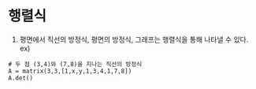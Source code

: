 # 행렬식
1. 평면에서 직선의 방정식, 평면의 방정식, 그래프는 행렬식을 통해 나타낼 수 있다.
ex)
```Math
# 두 점 (3,4)와 (7,8)을 지나는 직선의 방정식
A = matrix(3,3,[1,x,y,1,3,4,1,7,8])
A.det()
```